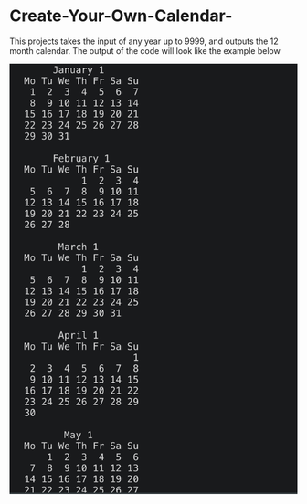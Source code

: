 # Create-Your-Own-Calendar-

This projects takes the input of any year up to 9999, and outputs the 12 month calendar. 
The output of the code will look like the example below

<img src="40A60BE0-82BD-443E-8D33-4C0CCB0371AC.jpeg">
